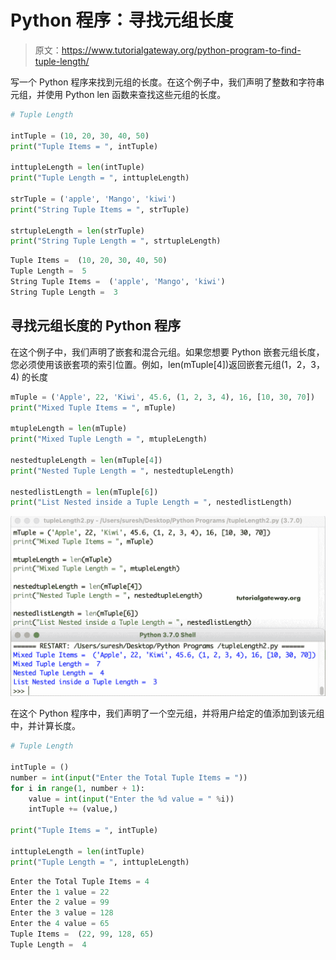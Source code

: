 # Python 程序：寻找元组长度

> 原文：<https://www.tutorialgateway.org/python-program-to-find-tuple-length/>

写一个 Python 程序来找到元组的长度。在这个例子中，我们声明了整数和字符串元组，并使用 Python len 函数来查找这些元组的长度。

```py
# Tuple Length

intTuple = (10, 20, 30, 40, 50)
print("Tuple Items = ", intTuple)

inttupleLength = len(intTuple)
print("Tuple Length = ", inttupleLength)

strTuple = ('apple', 'Mango', 'kiwi')
print("String Tuple Items = ", strTuple)

strtupleLength = len(strTuple)
print("String Tuple Length = ", strtupleLength)
```

```py
Tuple Items =  (10, 20, 30, 40, 50)
Tuple Length =  5
String Tuple Items =  ('apple', 'Mango', 'kiwi')
String Tuple Length =  3
```

## 寻找元组长度的 Python 程序

在这个例子中，我们声明了嵌套和混合元组。如果您想要 Python 嵌套元组长度，您必须使用该嵌套项的索引位置。例如，len(mTuple[4])返回嵌套元组(1，2，3，4) 的长度

```py
mTuple = ('Apple', 22, 'Kiwi', 45.6, (1, 2, 3, 4), 16, [10, 30, 70])
print("Mixed Tuple Items = ", mTuple)

mtupleLength = len(mTuple)
print("Mixed Tuple Length = ", mtupleLength)

nestedtupleLength = len(mTuple[4])
print("Nested Tuple Length = ", nestedtupleLength)

nestedlistLength = len(mTuple[6])
print("List Nested inside a Tuple Length = ", nestedlistLength)
```

![Python Program to Find Tuple Length 2](img/a7beb36ea522ee10b55691672ca3fb8d.png)

在这个 Python 程序中，我们声明了一个空元组，并将用户给定的值添加到该元组中，并计算长度。

```py
# Tuple Length

intTuple = ()
number = int(input("Enter the Total Tuple Items = "))
for i in range(1, number + 1):
    value = int(input("Enter the %d value = " %i))
    intTuple += (value,)

print("Tuple Items = ", intTuple)

inttupleLength = len(intTuple)
print("Tuple Length = ", inttupleLength)
```

```py
Enter the Total Tuple Items = 4
Enter the 1 value = 22
Enter the 2 value = 99
Enter the 3 value = 128
Enter the 4 value = 65
Tuple Items =  (22, 99, 128, 65)
Tuple Length =  4
```